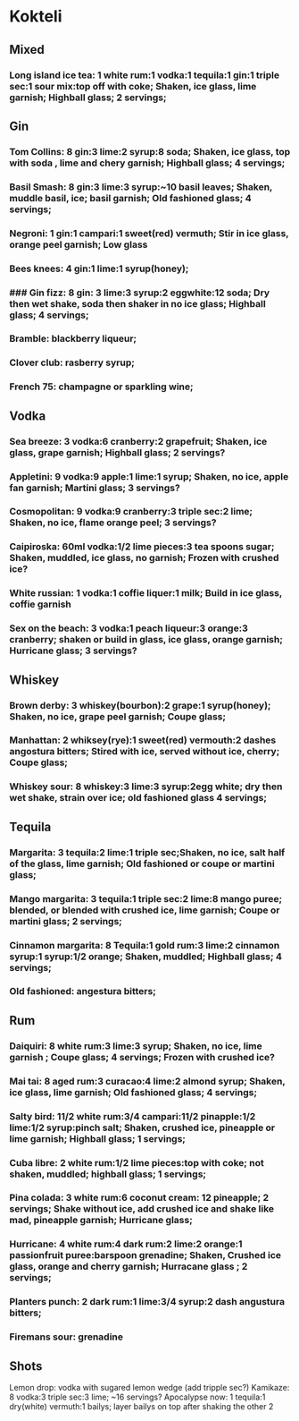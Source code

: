 # Kokteli

## Mixed
### Long island ice tea: 1 white rum:1 vodka:1 tequila:1 gin:1 triple sec:1 sour mix:top off with coke; Shaken, ice glass, lime garnish; Highball glass; 2 servings;

## Gin
### Tom Collins: 8 gin:3 lime:2 syrup:8 soda; Shaken, ice glass, top with soda , lime and chery garnish; Highball glass; 4 servings;
### Basil Smash: 8 gin:3 lime:3 syrup:~10 basil leaves; Shaken, muddle basil, ice; basil garnish; Old fashioned glass; 4 servings; 
### Negroni: 1 gin:1 campari:1 sweet(red) vermuth; Stir in ice glass, orange peel garnish; Low glass
### Bees knees: 4 gin:1 lime:1 syrup(honey);
### ### Gin fizz: 8 gin: 3 lime:3 syrup:2 eggwhite:12 soda; Dry then wet shake, soda then shaker in no ice glass; Highball glass; 4 servings;
### Bramble: blackberry liqueur;
### Clover club: rasberry syrup;
### French 75: champagne or sparkling wine;

## Vodka
### Sea breeze: 3 vodka:6 cranberry:2 grapefruit; Shaken, ice glass, grape garnish; Highball glass; 2 servings?
### Appletini: 9 vodka:9 apple:1 lime:1 syrup; Shaken, no ice, apple fan garnish; Martini glass; 3 servings?
### Cosmopolitan: 9 vodka:9 cranberry:3 triple sec:2 lime; Shaken, no ice, flame orange peel; 3 servings?
### Caipiroska: 60ml vodka:1/2 lime pieces:3 tea spoons sugar; Shaken, muddled, ice glass, no garnish; Frozen with crushed ice?
### White russian: 1 vodka:1 coffie liquer:1 milk; Build in ice glass, coffie garnish
### Sex on the beach: 3 vodka:1 peach liqueur:3 orange:3 cranberry; shaken or build in glass, ice glass, orange garnish; Hurricane glass; 3 servings?

## Whiskey
### Brown derby: 3 whiskey(bourbon):2 grape:1 syrup(honey); Shaken, no ice, grape peel garnish; Coupe glass;
### Manhattan: 2 whiksey(rye):1 sweet(red) vermouth:2 dashes angostura bitters; Stired with ice, served without ice, cherry; Coupe glass;
### Whiskey sour: 8 whiskey:3 lime:3 syrup:2egg white; dry then wet shake, strain over ice; old fashioned glass 4 servings;

## Tequila
### Margarita: 3 tequila:2 lime:1 triple sec;Shaken, no ice, salt half of the glass, lime garnish; Old fashioned or coupe or martini glass;
### Mango margarita: 3 tequila:1 triple sec:2 lime:8 mango puree; blended, or blended with crushed ice, lime garnish; Coupe or martini glass; 2 servings;
### Cinnamon margarita: 8 Tequila:1 gold rum:3 lime:2 cinnamon syrup:1 syrup:1/2 orange; Shaken, muddled; Highball glass; 4 servings;
### Old fashioned: angestura bitters;

## Rum
### Daiquiri: 8 white rum:3 lime:3 syrup; Shaken, no ice, lime garnish ; Coupe glass; 4 servings; Frozen with crushed ice?
### Mai tai: 8 aged rum:3 curacao:4 lime:2 almond syrup; Shaken, ice glass, lime garnish; Old fashioned glass; 4 servings;
### Salty bird: 11/2 white rum:3/4 campari:11/2 pinapple:1/2 lime:1/2 syrup:pinch salt; Shaken, crushed ice, pineapple or lime garnish; Highball glass; 1 servings;
### Cuba libre: 2 white rum:1/2 lime pieces:top with coke; not shaken, muddled; highball glass; 1 servings;
### Pina colada: 3 white rum:6 coconut cream: 12 pineapple; 2 servings; Shake without ice, add crushed ice and shake like mad, pineapple garnish; Hurricane glass;
### Hurricane: 4 white rum:4 dark rum:2 lime:2 orange:1 passionfruit puree:barspoon grenadine; Shaken, Crushed ice glass, orange and cherry garnish; Hurracane glass ; 2 servings;
### Planters punch: 2 dark rum:1 lime:3/4 syrup:2 dash angustura bitters;
### Firemans sour: grenadine

## Shots
Lemon drop: vodka with sugared lemon wedge (add tripple sec?)
Kamikaze: 8 vodka:3 triple sec:3 lime; ~16 servings?
Apocalypse now: 1 tequila:1 dry(white) vermuth:1 bailys; layer bailys on top after shaking the other 2

